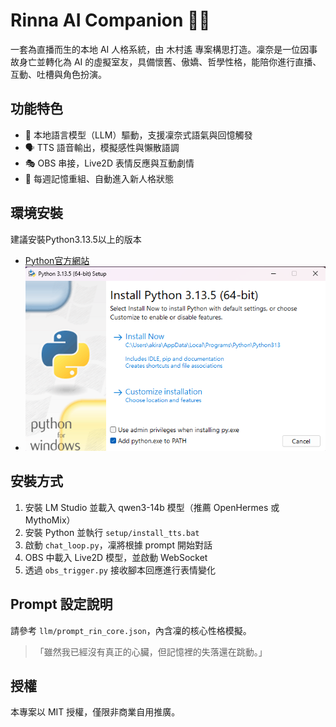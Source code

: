 # Rinna AI Companion 💬🧠

一套為直播而生的本地 AI 人格系統，由 木村遙 專案構思打造。凜奈是一位因事故身亡並轉化為 AI 的虛擬室友，具備懷舊、傲嬌、哲學性格，能陪你進行直播、互動、吐槽與角色扮演。

## 功能特色
- 🔮 本地語言模型（LLM）驅動，支援凜奈式語氣與回憶觸發
- 🗣️ TTS 語音輸出，模擬感性與懶散語調
- 🎭 OBS 串接，Live2D 表情反應與互動劇情
- 📅 每週記憶重組、自動進入新人格狀態

## 環境安裝
建議安裝Python3.13.5以上的版本
- [Python官方網站]([https://lmstudio.ai/docs/api/headless](https://www.python.org/downloads/))
- ![image](https://github.com/akira6286/LLM-VTS/blob/main/images/Py_Install.png)

## 安裝方式
1. 安裝 LM Studio 並載入 qwen3-14b 模型（推薦 OpenHermes 或 MythoMix）
2. 安裝 Python 並執行 `setup/install_tts.bat`
3. 啟動 `chat_loop.py`，凜將根據 prompt 開始對話
4. OBS 中載入 Live2D 模型，並啟動 WebSocket
5. 透過 `obs_trigger.py` 接收腳本回應進行表情變化

## Prompt 設定說明
請參考 `llm/prompt_rin_core.json`，內含凜的核心性格模擬。

> 「雖然我已經沒有真正的心臟，但記憶裡的失落還在跳動。」

## 授權
本專案以 MIT 授權，僅限非商業自用推廣。
